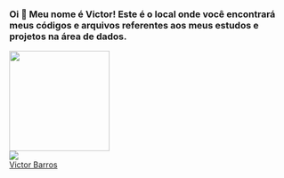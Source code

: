 <script src="https://platform.linkedin.com/badges/js/profile.js" async defer type="text/javascript"></script>
### Oi 👋 Meu nome é Victor! Este é o local onde você encontrará meus códigos e arquivos referentes aos meus estudos e projetos na área de dados.

<!--
**vthbarros/vthbarros** is a ✨ _special_ ✨ repository because its `README.md` (this file) appears on your GitHub profile.

Here are some ideas to get you started:

- 🔭 I’m currently working on ...
- 🌱 I’m currently learning ...
- 👯 I’m looking to collaborate on ...
- 🤔 I’m looking for help with ...
- 💬 Ask me about ...
- 📫 How to reach me: ...
- 😄 Pronouns: ...
- ⚡ Fun fact: ...
-->


<div>
  <a href="https://github.com/Vthbarros">
  <img height="180em" src="https://github-readme-stats.vercel.app/api?username=vthbarros&icons=true&theme=dark&include_all_commits=true"/>
</div>
  
<!--<div style="display: inline_block"><br>
  <img align="center" alt="Victor.Python" height="50" width="50" src="https://cdn.jsdelivr.net/gh/devicons/devicon/icons/python/python-original.svg"/>
</div>-->
  
<!--##-->
  
<div>
  <a href="https://www.linkedin.com/in/victor-hugo-barros/" target="_blank"><img src="https://img.shields.io/badge/LinkedIn-0077B5?style=for-the-badge&logo=linkedin&logoColor=white" target="_blank"></a>
  <div class="badge-base LI-profile-badge" data-locale="en_US" data-size="medium" data-theme="light" data-type="VERTICAL" data-vanity="victor-hugo-barros" data-version="v1"><a class="badge-base__link LI-simple-link" href="https://br.linkedin.com/in/victor-hugo-barros/en?trk=profile-badge">Victor Barros</a></div>
</div>
